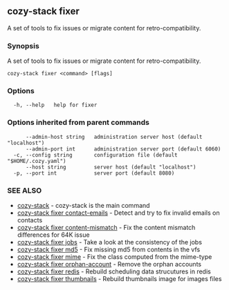 ## cozy-stack fixer

A set of tools to fix issues or migrate content for retro-compatibility.

### Synopsis

A set of tools to fix issues or migrate content for retro-compatibility.

```
cozy-stack fixer <command> [flags]
```

### Options

```
  -h, --help   help for fixer
```

### Options inherited from parent commands

```
      --admin-host string   administration server host (default "localhost")
      --admin-port int      administration server port (default 6060)
  -c, --config string       configuration file (default "$HOME/.cozy.yaml")
      --host string         server host (default "localhost")
  -p, --port int            server port (default 8080)
```

### SEE ALSO

* [cozy-stack](cozy-stack.md)	 - cozy-stack is the main command
* [cozy-stack fixer contact-emails](cozy-stack_fixer_contact-emails.md)	 - Detect and try to fix invalid emails on contacts
* [cozy-stack fixer content-mismatch](cozy-stack_fixer_content-mismatch.md)	 - Fix the content mismatch differences for 64K issue
* [cozy-stack fixer jobs](cozy-stack_fixer_jobs.md)	 - Take a look at the consistency of the jobs
* [cozy-stack fixer md5](cozy-stack_fixer_md5.md)	 - Fix missing md5 from contents in the vfs
* [cozy-stack fixer mime](cozy-stack_fixer_mime.md)	 - Fix the class computed from the mime-type
* [cozy-stack fixer orphan-account](cozy-stack_fixer_orphan-account.md)	 - Remove the orphan accounts
* [cozy-stack fixer redis](cozy-stack_fixer_redis.md)	 - Rebuild scheduling data strucutures in redis
* [cozy-stack fixer thumbnails](cozy-stack_fixer_thumbnails.md)	 - Rebuild thumbnails image for images files

